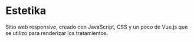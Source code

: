 # Estetika
Sitio web responsive, creado con JavaScript, CSS y un poco de Vue.js que se utilizo para renderizar los tratamientos. 
